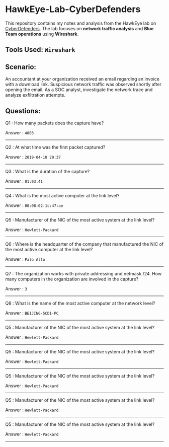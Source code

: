 # HawkEye-Lab-CyberDefenders
This repository contains my notes and analysis from the HawkEye lab on [CyberDefenders](https://cyberdefenders.org/blueteam-ctf-challenges/achievements/Niharika/hawkeye/). 
The lab focuses on **network traffic analysis** and **Blue Team operations** using **Wireshark**.

## Tools Used: `Wireshark`

## Scenario:
An accountant at your organization received an email regarding an invoice with a download link. Suspicious network traffic was observed shortly after opening the email. As a SOC analyst, investigate the network trace and analyze exfiltration attempts.

## Questions:

Q1 : How many packets does the capture have?

Answer : `4003`
___

Q2 : At what time was the first packet captured?

Answer : `2019-04-10 20:37`

___

Q3 : What is the duration of the capture?

Answer : `01:03:41`

___

Q4 : What is the most active computer at the link level?

Answer : `00:08:02:1c:47:ae`

___

Q5 : Manufacturer of the NIC of the most active system at the link level?

Answer : `Hewlett-Packard`

___

Q6 : Where is the headquarter of the company that manufactured the NIC of the most active computer at the link level?

Answer : `Palo Alto`

___

Q7 : The organization works with private addressing and netmask /24. How many computers in the organization are involved in the capture?

Answer : `3`

___

Q8 : What is the name of the most active computer at the network level?

Answer : `BEIJING-5CD1-PC`

___

Q5 : Manufacturer of the NIC of the most active system at the link level?

Answer : `Hewlett-Packard`

___

Q5 : Manufacturer of the NIC of the most active system at the link level?

Answer : `Hewlett-Packard`

___

Q5 : Manufacturer of the NIC of the most active system at the link level?

Answer : `Hewlett-Packard`

___

Q5 : Manufacturer of the NIC of the most active system at the link level?

Answer : `Hewlett-Packard`

___

Q5 : Manufacturer of the NIC of the most active system at the link level?

Answer : `Hewlett-Packard`

___



